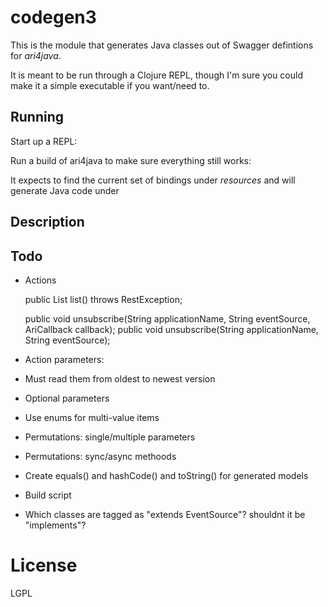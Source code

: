 # codegen3

This is the module that generates Java classes out of Swagger
defintions for *ari4java*.

It is meant to be run through a Clojure REPL, though I'm sure 
you could make it a simple executable if you want/need to.

## Running

Start up a REPL:


Run a build of ari4java to make sure everything still works:

    
It expects to find the current set of bindings 
under *resources* and will generate
Java code under 


## Description

## Todo

* Actions

    public List<Application> list() throws RestException;
    
    public void unsubscribe(String applicationName, String eventSource, AriCallback<Application> callback);
    public void unsubscribe(String applicationName, String eventSource);

* Action parameters:

 * Must read them from oldest to newest version
 * Optional parameters
 * Use enums for multi-value items
 * Permutations: single/multiple parameters
 * Permutations: sync/async methoods
 
 
 


* Create equals() and hashCode() and toString() for generated models
* Build script
* Which classes are tagged as "extends EventSource"? shouldnt it be "implements"?


# License

LGPL 
